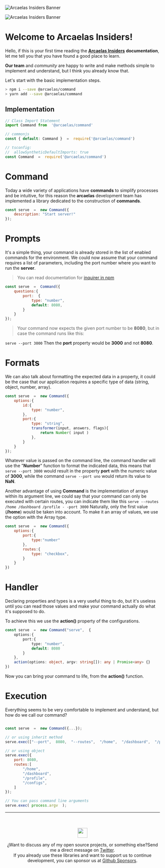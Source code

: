 
![Arcaelas Insiders Banner](https://raw.githubusercontent.com/arcaelas/dist/main/banner/svg/dark.svg#gh-dark-mode-only)

![Arcaelas Insiders Banner](https://raw.githubusercontent.com/arcaelas/dist/main/banner/svg/light.svg#gh-light-mode-only)

  

# Welcome to Arcaelas Insiders!

Hello, if this is your first time reading the **[Arcaelas Insiders](https://github.com/arcaelas)**  **documentation**, let me tell you that you have found a good place to learn.  

**Our team** and *community* are happy to write and make methods simple to implement and understand, but I think you already know that.

Let's start with the basic implementation steps.
```bash
> npm i --save @arcaelas/command
> yarn add --save @arcaelas/command
```



## Implementation
```javascript
// Class Import Statement
import Command from  '@arcaelas/command'

// commonjs
const { default: Command }  =  require('@arcaelas/command')

// tsconfig:
//	allowSyntheticDefaultImports: true
const Command  =  require('@arcaelas/command')
```


# Command

Today a wide variety of applications have **commands** to simplify processes and be intuitive, for this reason the **arcaelas** development team has implemented a library dedicated to the construction of **commands**.

```js
const serve  =  new Command({
	description: "Start server!"
});
``` 

# Prompts

It's a simple thing, your command is already stored in the list of enabled commands for the environment.
We could now assume that your command requires a list of parameters, including the port number where you want to run the **server**.
> You can read documentation for [inquirer in npm](https://www.npmjs.com/package/inquirer)

```js
const serve  =  Command({
	questions:{
		port:  {
			type: "number",
			default: 8080,
		}
	}
});
```
> Your command now expects the given port number to be **8080**, but in case the command runs like this:

```serve --port 3000```
Then the **port** property would be **3000** and not **8080**.

# Formats

We can also talk about formatting the expected data in a property, it could be the case that our application requires a specific type of data (string, object, number, array).

```js
const serve  =  new Command({
	options:{
		id:{
			type: "number",
		},
		port:{
			type: "string",
			transformer(input, answers, flags){
				return Number( input )
			},
		}
	}
});
```

Whatever value is passed on the command line, the command handler will use the "**Number**" function to format the indicated data, this means that `serve --port 3000` would result in the property **port** with the numeric value of **3000**, while the command `serve --port uno` would return its value to **NaN**.

Another advantage of using **Command** is the implementation of arrays within its argument line, we could say that your command can only be executed with certain routes, you can indicate them like this `serve --routes /home /dashboard /profile - -port 3000` Naturally, only the first value (**/home**) would be taken into account. To make it an array of values, we use the option with the Array type.

```js
const serve  =  new Command({
	options:{
		port:{
			type:"number"
		},
		routes:{
			type: "checkbox",
		}
	}
})
```

# Handler

Declaring properties and types is a very useful thing to do, but it's useless until you can read those values and make your command actually do what it's supposed to do.

To achieve this we use the **action()** property of the configurations.

```typescript
const serve  =  new Command("serve",  {
	options:{
		port:{
			type: "number",
			default: 8080
		}
	},
	action(options: object, argv: string[]): any | Promise<any> {}
})
```

Now you can bring your command to life, from the **action()** function.

# Execution

Everything seems to be very comfortable to implement and understand, but how do we call our command?

```js

const serve  =  new Command({...});

// or using inherit method
serve.exec(["--port",  8080,  "--routes",  "/home",  "/dashboard",  "/profile /configs"]);

// or using object
serve.exec({
	port: 8080,
	routes:[
		"/home",
		"/dashboard",
		"/profile",
		"/configs",
	]
});

// You can pass command line arguments
serve.exec( process.argv  );
```

<hr/>
<div  style="text-align:center;margin-top:50px;">
	<p  align="center">
		<img  src="https://raw.githubusercontent.com/arcaelas/dist/main/logo/svg/64.svg"  height="32px">
	<p>

¿Want to discuss any of my open source projects, or something else?Send me a direct message on [Twitter](https://twitter.com/arcaelas).</br> If you already use these libraries and want to support us to continue development, you can sponsor us at [Github Sponsors](https://github.com/sponsors/arcaelas).
</div>